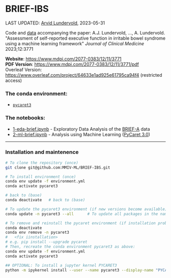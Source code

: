 # BRIEF-IBS

LAST UPDATED: [Arvid Lundervold](https://www.uib.no/en/persons/Arvid.Lundervold), 2023-05-31

Code and [data](./data/questionnaire_BRIEF_and_more_66x18.csv) accompanying the paper: A.J. Lundervold, ..., A. Lundervold. "Assessment of self-reported executive function in irritable bowel syndrome using a machine learning framework" _Journal of Clinical Medicine_ 2023;12:3771 <br>

**Website**: https://www.mdpi.com/2077-0383/12/11/3771<br>
**PDF Version**: https://www.mdpi.com/2077-0383/12/11/3771/pdf<br>
Overleaf Version: https://www.overleaf.com/project/64633e1ad925e61795ca94f4 (restricted access)<br>



### The conda environment:

- [`pycaret3`](./environment.yml)

### The notebooks:

- [1-eda-brief.ipynb](./1-eda-brief.ipynb) - Exploratory Data Analysis of the [BRIEF-A](https://www.parinc.com/Products/Pkey/25) data
- [2-ml-brief.ipynb](./2-ml-brief.ipynb) - Analysis using Machine Learning ([PyCaret 3.0](https://pycaret.gitbook.io/docs))

----

### Installation and maintenence

```bash
# To clone the repository (once)
git clone git@github.com:MMIV-ML/BRIEF-IBS.git

# To install environment (once)
conda env update -f environment.yml
conda activate pycaret3

# back to (base)
conda deactivate   # back to (base)

# To update the pycaret3 environment (if new versions become available):
conda update -n pycaret3 --all      # To update all packages in the named environment

# To remove and reinstall the pycaret environment (if installation problems):
conda deactivate
conda env remove -n pycaret3
#   <fix iinstallation>
# e.g. pip install --upgrade pycaret
# Then, recreate the conda environment pycaret3 as above:
conda env update -f environment.yml
conda activate pycaret3

## OPTIONAL: To install a jupyter kernel PYCARET3
python -m ipykernel install --user --name pycaret3 --display-name "PYCARET3"
```
